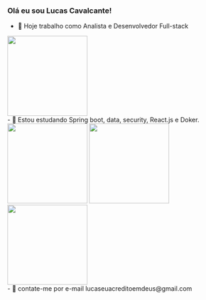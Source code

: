### Olá eu sou Lucas Cavalcante!

- 🔭 Hoje trabalho como Analista e Desenvolvedor Full-stack
<div>
  <img height="180em" src="https://cdn.jsdelivr.net/gh/devicons/devicon/icons/java/java-original-wordmark.svg" />
</div>
- 🌱 Estou estudando Spring boot, data, security, React.js e Doker.
<div>
  <img height="180em" src="https://cdn.jsdelivr.net/gh/devicons/devicon/icons/spring/spring-original-wordmark.svg" />
  <img height="180em" src="https://cdn.jsdelivr.net/gh/devicons/devicon/icons/docker/docker-original-wordmark.svg" />
  <img height="180em" src="https://cdn.jsdelivr.net/gh/devicons/devicon/icons/react/react-original-wordmark.svg" />
</div>
- 💬 contate-me por e-mail lucaseuacreditoemdeus@gmail.com
